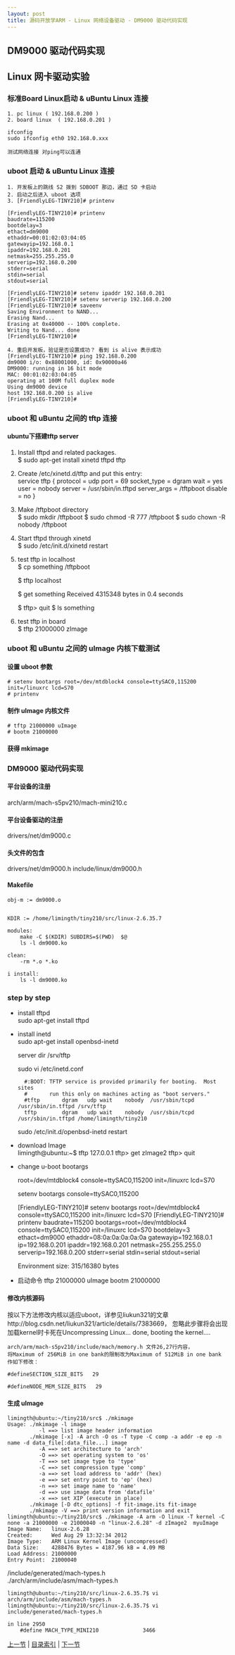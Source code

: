 ```yaml
---
layout: post
title: 源码开放学ARM - Linux 网络设备驱动 - DM9000 驱动代码实现
---
```


## DM9000 驱动代码实现

## Linux 网卡驱动实验

### 标准Board Linux启动 & uBuntu Linux 连接
	1. pc linux	( 192.168.0.200 )
	2. board linux	( 192.168.0.201 )

	ifconfig 
	sudo ifconfig eth0 192.168.0.xxx

	测试网络连接 对ping可以连通

### uboot 启动 & uBuntu Linux 连接
	1. 开发板上的跳线 S2 拨到 SDBOOT 那边，通过 SD 卡启动
	2. 启动之后进入 uboot 选项
	3. [FriendlyLEG-TINY210]# printenv

	[FriendlyLEG-TINY210]# printenv
	baudrate=115200
	bootdelay=3
	ethact=dm9000
	ethaddr=00:01:02:03:04:05
	gatewayip=192.168.0.1
	ipaddr=192.168.0.201
	netmask=255.255.255.0
	serverip=192.168.0.200
	stderr=serial
	stdin=serial
	stdout=serial

	[FriendlyLEG-TINY210]# setenv ipaddr 192.168.0.201
	[FriendlyLEG-TINY210]# setenv serverip 192.168.0.200
	[FriendlyLEG-TINY210]# saveenv
	Saving Environment to NAND...
	Erasing Nand...
	Erasing at 0x40000 -- 100% complete.
	Writing to Nand... done
	[FriendlyLEG-TINY210]# 

	4. 重启开发板，验证是否设置成功？ 看到 is alive 表示成功
	[FriendlyLEG-TINY210]# ping 192.168.0.200 
	dm9000 i/o: 0x88001000, id: 0x90000a46 
	DM9000: running in 16 bit mode                                               
	MAC: 00:01:02:03:04:05                                                       
	operating at 100M full duplex mode                                           
	Using dm9000 device                                                          
	host 192.168.0.200 is alive                                                  
	[FriendlyLEG-TINY210]# 

### uboot 和 uBuntu 之间的 tftp 连接

#### ubuntu下搭建tftp server  
	
1. Install tftpd and related packages.  
	$ sudo apt-get install xinetd tftpd tftp

2. Create /etc/xinetd.d/tftp and put this entry:  
	service tftp
	{
		protocol        = udp
		port            = 69
		socket_type     = dgram
		wait            = yes
		user            = nobody
		server          = /usr/sbin/in.tftpd
		server_args     = /tftpboot
		disable         = no
	}

3. Make /tftpboot directory  
	$ sudo mkdir /tftpboot
	$ sudo chmod -R 777 /tftpboot
	$ sudo chown -R nobody /tftpboot

4. Start tftpd through xinetd  
	$ sudo /etc/init.d/xinetd restart
	
5. test tftp in localhost  
	$ cp something /tftpboot
	
	$ tftp localhost

	$ get something
	Received 4315348 bytes in 0.4 seconds

	$ tftp> quit
	$ ls something

6. test tftp in board	
	$ tftp 21000000 zImage
	
	
### uboot 和 uBuntu 之间的 uImage 内核下载测试

#### 设置 uboot 参数	
	# setenv bootargs root=/dev/mtdblock4 console=ttySAC0,115200 init=/linuxrc lcd=S70
	# printenv

#### 制作 uImage 内核文件
	# tftp 21000000 uImage
	# bootm 21000000
	
#### 获得 mkimage
	
### DM9000 驱动代码实现

#### 平台设备的注册
arch/arm/mach-s5pv210/mach-mini210.c 

#### 平台设备驱动的注册
drivers/net/dm9000.c

#### 头文件的包含
drivers/net/dm9000.h
include/linux/dm9000.h 

#### Makefile
	obj-m := dm9000.o
	
	
	KDIR := /home/limingth/tiny210/src/linux-2.6.35.7
	
	modules:
		make -C $(KDIR)	SUBDIRS=$(PWD)  $@
		ls -l dm9000.ko
	
	clean:
		-rm *.o *.ko
	
	i install:
		ls -l dm9000.ko
  
### step by step

* install tftpd  
	sudo apt-get install tftpd
	
* install inetd  
	sudo apt-get install openbsd-inetd
	
	server dir
		/srv/tftp
	
	sudo vi /etc/inetd.conf 
	
		#:BOOT: TFTP service is provided primarily for booting.  Most sites
		#       run this only on machines acting as "boot servers."
		#tftp		dgram	udp	wait	nobody	/usr/sbin/tcpd	/usr/sbin/in.tftpd /srv/tftp
		tftp		dgram	udp	wait	nobody	/usr/sbin/tcpd	/usr/sbin/in.tftpd /home/limingth/tiny210
	
	sudo /etc/init.d/openbsd-inetd restart

* download Image	
	limingth@ubuntu:~$ tftp 127.0.0.1
	tftp> get zImage2
	tftp> quit

* change u-boot bootargs
	
	root=/dev/mtdblock4 console=ttySAC0,115200 init=/linuxrc lcd=S70 
	
	setenv bootargs console=ttySAC0,115200
	
	[FriendlyLEG-TINY210]# setenv bootargs root=/dev/mtdblock4 console=ttySAC0,115200 init=/linuxrc lcd=S70 
	[FriendlyLEG-TINY210]# printenv
	baudrate=115200
	bootargs=root=/dev/mtdblock4 console=ttySAC0,115200 init=/linuxrc lcd=S70
	bootdelay=3
	ethact=dm9000
	ethaddr=08:0a:0a:0a:0a:0a
	gatewayip=192.168.0.1
	ip=192.168.0.201
	ipaddr=192.168.0.201
	netmask=255.255.255.0
	serverip=192.168.0.200
	stderr=serial
	stdin=serial
	stdout=serial
	
	Environment size: 315/16380 bytes

* 启动命令
	tftp 21000000 uImage
	bootm 21000000
	
#### 修改内核源码  
按以下方法修改内核以适应uboot，详参见liukun321的文章http://blog.csdn.net/liukun321/article/details/7383669，
忽略此步骤将会出现加载kernel时卡死在Uncompressing Linux... done, booting the kernel....

	arch/arm/mach-s5pv210/include/mach/memory.h 文件26,27行内容，  
	将Maximum of 256MiB in one bank的限制改为Maximum of 512MiB in one bank 作如下修改：
	
	#defineSECTION_SIZE_BITS   29
	
	#defineNODE_MEM_SIZE_BITS   29
	
#### 生成 uImage	
	limingth@ubuntu:~/tiny210/src$ ./mkimage 
	Usage: ./mkimage -l image
	          -l ==> list image header information
	       ./mkimage [-x] -A arch -O os -T type -C comp -a addr -e ep -n name -d data_file[:data_file...] image
	          -A ==> set architecture to 'arch'
	          -O ==> set operating system to 'os'
	          -T ==> set image type to 'type'
	          -C ==> set compression type 'comp'
	          -a ==> set load address to 'addr' (hex)
	          -e ==> set entry point to 'ep' (hex)
	          -n ==> set image name to 'name'
	          -d ==> use image data from 'datafile'
	          -x ==> set XIP (execute in place)
	       ./mkimage [-D dtc_options] -f fit-image.its fit-image
	       ./mkimage -V ==> print version information and exit
	limingth@ubuntu:~/tiny210/src$ ./mkimage -A arm -O linux -T kernel -C none -a 21000000 -e 21000040 -n "linux-2.6.28" -d zImage2  myuImage
	Image Name:   linux-2.6.28
	Created:      Wed Aug 29 13:32:34 2012
	Image Type:   ARM Linux Kernel Image (uncompressed)
	Data Size:    4288476 Bytes = 4187.96 kB = 4.09 MB
	Load Address: 21000000
	Entry Point:  21000040
	
/include/generated/mach-types.h  
./arch/arm/include/asm/mach-types.h

	limingth@ubuntu:~/tiny210/src/linux-2.6.35.7$ vi arch/arm/include/asm/mach-types.h 
	limingth@ubuntu:~/tiny210/src/linux-2.6.35.7$ vi include/generated/mach-types.h 
	
	in line 2950
		#define MACH_TYPE_MINI210              3466
	

[上一节](chp106-3.html)  |  [目录索引](../index.html)  |  [下一节](chp106-4.html)
